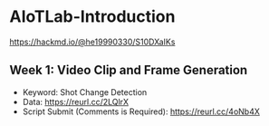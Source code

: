 # AIoTLab-Introduction
https://hackmd.io/@he19990330/S10DXaIKs

## Week 1: Video Clip and Frame Generation  
- Keyword: Shot Change Detection  
- Data: https://reurl.cc/2LQlrX  
- Script Submit (Comments is Required): https://reurl.cc/4oNb4X  
